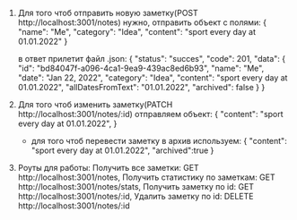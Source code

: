 1. Для того чтоб отправить новую заметку(POST http://localhost:3001/notes) нужно, отправить объект с полями:
   {
   "name": "Me",
   "category": "Idea",
   "content": "sport every day at 01.01.2022"
   }

   в ответ прилетит файл .json:
   {
   "status": "succes",
   "code": 201,
   "data": {
   "id": "bd84047f-a096-4ca1-9ea9-439ac8ed6b93",
   "name": "Me",
   "date": "Jan 22, 2022",
   "category": "Idea",
   "content": "sport every day at 01.01.2022",
   "allDatesFromText": "01.01.2022",
   "archived": false
   }
   }

2. Для того чтоб изменить заметку(PATCH http://localhost:3001/notes/:id) отправляем объект:
   {
   "content": "sport every day at 01.01.2022",
   }
   - для того чтоб перевести заметку в архив используем:
     {
     "content": "sport every day at 01.01.2022",
     "archived":true
     }
3. Роуты для работы:
   Получить все заметки: GET http://localhost:3001/notes,
   Получить статистику по заметкам: GET http://localhost:3001/notes/stats,
   Получить заметку по id: GET http://localhost:3001/notes/:id,
   Удалить заметку по id: DELETE http://localhost:3001/notes/:id
